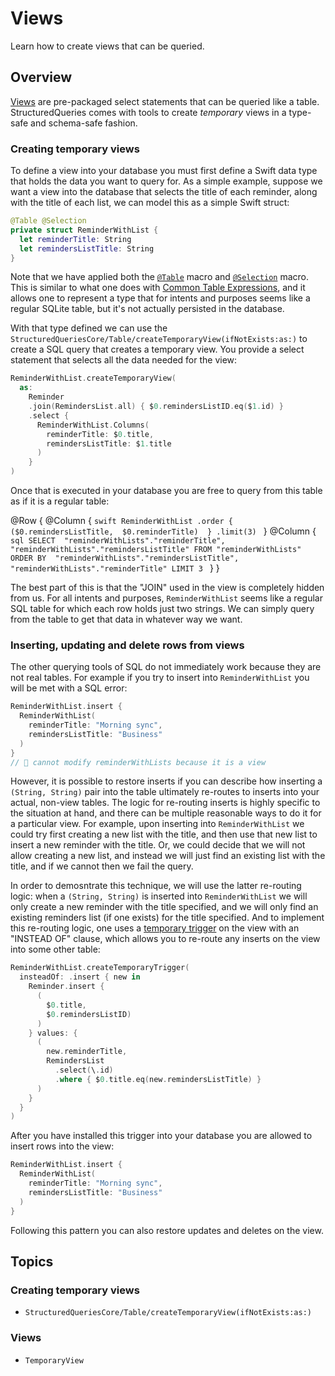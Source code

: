 # Views

Learn how to create views that can be queried.

## Overview

[Views](https://www.sqlite.org/lang_createview.html) are pre-packaged select statements that can
be queried like a table. StructuredQueries comes with tools to create _temporary_ views in a
type-safe and schema-safe fashion.

### Creating temporary views

To define a view into your database you must first define a Swift data type that holds the data
you want to query for. As a simple example, suppose we want a view into the database that selects
the title of each reminder, along with the title of each list, we can model this as a simple
Swift struct:

```swift
@Table @Selection
private struct ReminderWithList {
  let reminderTitle: String
  let remindersListTitle: String
}
```

Note that we have applied both the [`@Table`](<doc:StructuredQueriesCore/Table(_:)>) macro and 
[`@Selection`](<doc:StructuredQueriesCore/Selection()>) macro. This is similar to what
one does with [Common Table Expressions](<doc:StructuredQueriesCore/CommonTableExpressions>), 
and it allows one to represent a type that for intents and purposes seems like a regular SQLite 
table, but it's not actually persisted in the database.

With that type defined we can use the 
``StructuredQueriesCore/Table/createTemporaryView(ifNotExists:as:)`` to create a SQL query that
creates a temporary view. You provide a select statement that selects all the data needed for the
view:

```swift
ReminderWithList.createTemporaryView(
  as:
    Reminder
    .join(RemindersList.all) { $0.remindersListID.eq($1.id) }
    .select {
      ReminderWithList.Columns(
        reminderTitle: $0.title,
        remindersListTitle: $1.title
      )
    }
)
```

Once that is executed in your database you are free to query from this table as if it is a regular
table:  

@Row {
  @Column {
    ```swift
    ReminderWithList
      .order { 
        ($0.remindersListTitle, 
         $0.reminderTitle) 
      }
      .limit(3)
    ```
  }
  @Column {
    ```sql
    SELECT 
      "reminderWithLists"."reminderTitle", 
      "reminderWithLists"."remindersListTitle"
    FROM "reminderWithLists"
    ORDER BY 
      "reminderWithLists"."remindersListTitle", 
      "reminderWithLists"."reminderTitle"
    LIMIT 3
    ```
  }
}

The best part of this is that the "JOIN" used in the view is completely hidden from us. For all
intents and purposes, `ReminderWithList` seems like a regular SQL table for which each row holds
just two strings. We can simply query from the table to get that data in whatever way we want.

### Inserting, updating and delete rows from views

The other querying tools of SQL do not immediately work because they are not real tables. For
example if you try to insert into `ReminderWithList` you will be met with a SQL error:

```swift
ReminderWithList.insert {
  ReminderWithList(
    reminderTitle: "Morning sync", 
    remindersListTitle: "Business"
  )
}
// 🛑 cannot modify reminderWithLists because it is a view
``` 

However, it is possible to restore inserts if you can describe how inserting a `(String, String)`
pair into the table ultimately re-routes to inserts into your actual, non-view tables. The logic
for re-routing inserts is highly specific to the situation at hand, and there can be multiple
reasonable ways to do it for a particular view. For example, upon inserting into `ReminderWithList`
we could try first creating a new list with the title, and then use that new list to insert a new
reminder with the title. Or, we could decide that we will not allow creating a new list, and
instead we will just find an existing list with the title, and if we cannot then we fail the query.

In order to demosntrate this technique, we will use the latter re-routing logic: when a 
`(String, String)` is inserted into `ReminderWithList` we will only create a new reminder with
the title specified, and we will only find an existing reminders list (if one exists) for the title
specified. And to implement this re-routing logic, one uses a [temporary trigger](<doc:Triggers>)
on the view with an "INSTEAD OF" clause, which allows you to re-route any inserts on the view
into some other table:

```swift
ReminderWithList.createTemporaryTrigger(
  insteadOf: .insert { new in
    Reminder.insert {
      (
        $0.title, 
        $0.remindersListID)
      )
    } values: {
      (
        new.reminderTitle,
        RemindersList
          .select(\.id)
          .where { $0.title.eq(new.remindersListTitle) }
      )
    }
  }
)
```

After you have installed this trigger into your database you are allowed to insert rows into the
view:

```swift
ReminderWithList.insert {
  ReminderWithList(
    reminderTitle: "Morning sync", 
    remindersListTitle: "Business"
  )
}
```

Following this pattern you can also restore updates and deletes on the view.

## Topics

### Creating temporary views

- ``StructuredQueriesCore/Table/createTemporaryView(ifNotExists:as:)``

### Views

- ``TemporaryView``
